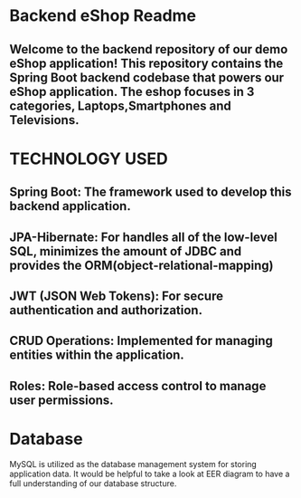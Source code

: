 # Backend eShop Readme

## Welcome to the backend repository of our demo eShop application! This repository contains the Spring Boot backend codebase that powers our eShop application. The eshop focuses in 3 categories, Laptops,Smartphones and Televisions.

## 

# TECHNOLOGY USED

## 

## Spring Boot: The framework used to develop this backend application.

## JPA-Hibernate: For handles all of the low-level SQL, minimizes the amount of JDBC and provides the ORM(object-relational-mapping)

## JWT (JSON Web Tokens): For secure authentication and authorization.

## CRUD Operations: Implemented for managing entities within the application.

## Roles: Role-based access control to manage user permissions.

# Database

MySQL is utilized as the database management system for storing application data. It would be helpful to take a look at EER diagram to have a full understanding of our database structure.
